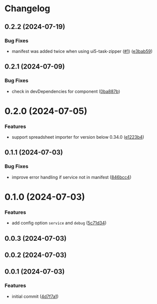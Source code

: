 # Changelog

## 0.2.2 (2024-07-19)


### Bug Fixes

* manifest was added twice when using ui5-task-zipper ([#1](https://github.com/spreadsheetimporter/ui5-task-btp-manifest/issues/1)) ([e3bab59](https://github.com/spreadsheetimporter/ui5-task-btp-manifest/commit/e3bab5904c8fe431198e16001808f49f89f9df53))

## 0.2.1 (2024-07-09)


### Bug Fixes

* check in devDependencies for component ([0ba887b](https://github.com/spreadsheetimporter/ui5-task-btp-manifest/commit/0ba887b0b36a379bf292b830085afd822d8a527f))

# 0.2.0 (2024-07-05)


### Features

* support spreadsheet importer for version below 0.34.0 ([e1223b4](https://github.com/spreadsheetimporter/ui5-task-btp-manifest/commit/e1223b4910f16e5422c9d8c08c4109d27e2d2dcc))

## 0.1.1 (2024-07-03)


### Bug Fixes

* improve error handling if service not in manifest ([846bcc4](https://github.com/spreadsheetimporter/ui5-task-btp-manifest/commit/846bcc4d64664ee7b3f485580906dee6602584ec))

# 0.1.0 (2024-07-03)


### Features

* add config option `service` and `debug` ([5c71d34](https://github.com/spreadsheetimporter/ui5-task-btp-manifest/commit/ac6e3da0345bcf9e43a810499b951622ea7f8173))

## 0.0.3 (2024-07-03)

## 0.0.2 (2024-07-03)

## 0.0.1 (2024-07-03)

### Features

* initial commit ([4d7f7a1](https://github.com/spreadsheetimporter/ui5-task-btp-manifest/commit/4d7f7a18a420c88f302dc1ce3c1845af1b12d686))
